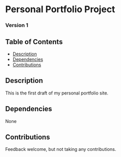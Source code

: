 # Personal Portfolio Project
### Version 1

## Table of Contents

* [Description](#description)
* [Dependencies](#dependencies)
* [Contributions](#contributions)

## Description

This is the first draft of my personal portfolio site. 

## Dependencies

None

## Contributions

Feedback welcome, but not taking any contributions.


